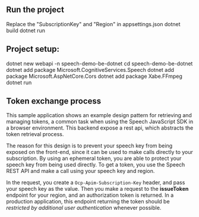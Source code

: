 ## Run the project
Replace the "SubscriptionKey" and "Region" in appsettings.json
dotnet build
dotnet run

## Project setup: 
dotnet new webapi -n speech-demo-be-dotnet
cd speech-demo-be-dotnet
dotnet add package Microsoft.CognitiveServices.Speech
dotnet add package Microsoft.AspNetCore.Cors
dotnet add package Xabe.FFmpeg
dotnet run

## Token exchange process

This sample application shows an example design pattern for retrieving and managing tokens, a common task when using the Speech JavaScript SDK in a browser environment. This backend expose a rest api, which abstracts the token retrieval process.

The reason for this design is to prevent your speech key from being exposed on the front-end, since it can be used to make calls directly to your subscription. By using an ephemeral token, you are able to protect your speech key from being used directly. To get a token, you use the Speech REST API and make a call using your speech key and region.

In the request, you create a `Ocp-Apim-Subscription-Key` header, and pass your speech key as the value. Then you make a request to the **issueToken** endpoint for your region, and an authorization token is returned. In a production application, this endpoint returning the token should be *restricted by additional user authentication* whenever possible. 
